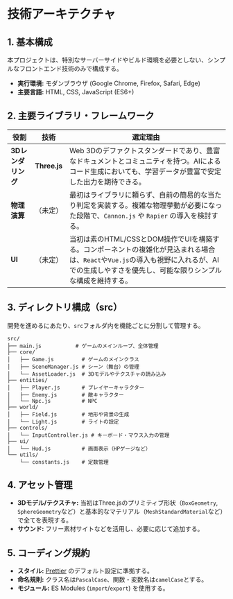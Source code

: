 # 技術アーキテクチャ

## 1. 基本構成

本プロジェクトは、特別なサーバーサイドやビルド環境を必要としない、シンプルなフロントエンド技術のみで構成する。

- **実行環境:** モダンブラウザ (Google Chrome, Firefox, Safari, Edge)
- **主要言語:** HTML, CSS, JavaScript (ES6+)

## 2. 主要ライブラリ・フレームワーク

|役割|技術|選定理由|
|---|---|---|
|**3Dレンダリング**|**Three.js**|Web 3Dのデファクトスタンダードであり、豊富なドキュメントとコミュニティを持つ。AIによるコード生成においても、学習データが豊富で安定した出力を期待できる。|
|**物理演算**|（未定）|最初はライブラリに頼らず、自前の簡易的な当たり判定を実装する。複雑な物理挙動が必要になった段階で、`Cannon.js` や `Rapier` の導入を検討する。|
|**UI**|（未定）|当初は素のHTML/CSSとDOM操作でUIを構築する。コンポーネントの複雑化が見込まれる場合は、`React`や`Vue.js`の導入も視野に入れるが、AIでの生成しやすさを優先し、可能な限りシンプルな構成を維持する。|

## 3. ディレクトリ構成（src）

開発を進めるにあたり、`src`フォルダ内を機能ごとに分割して管理する。

```
src/
├── main.js           # ゲームのメインループ、全体管理
├── core/
│   ├── Game.js         # ゲームのメインクラス
│   ├── SceneManager.js # シーン（舞台）の管理
│   └── AssetLoader.js  # 3Dモデルやテクスチャの読み込み
├── entities/
│   ├── Player.js       # プレイヤーキャラクター
│   ├── Enemy.js        # 敵キャラクター
│   └── Npc.js          # NPC
├── world/
│   ├── Field.js        # 地形や背景の生成
│   └── Light.js        # ライトの設定
├── controls/
│   └── InputController.js # キーボード・マウス入力の管理
├── ui/
│   └── Hud.js          # 画面表示（HPゲージなど）
└── utils/
    └── constants.js    # 定数管理
```

## 4. アセット管理

- **3Dモデル/テクスチャ:** 当初はThree.jsのプリミティブ形状（`BoxGeometry`, `SphereGeometry`など）と基本的なマテリアル（`MeshStandardMaterial`など）で全てを表現する。
- **サウンド:** フリー素材サイトなどを活用し、必要に応じて追加する。

## 5. コーディング規約

- **スタイル:** [Prettier](https://prettier.io/) のデフォルト設定に準拠する。
- **命名規則:** クラス名は`PascalCase`、関数・変数名は`camelCase`とする。
- **モジュール:** ES Modules (`import`/`export`) を使用する。
